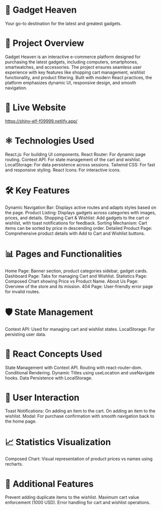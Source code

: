 # 📱 Gadget Heaven
Your go-to destination for the latest and greatest gadgets.

# 📖 Project Overview
Gadget Heaven is an interactive e-commerce platform designed for purchasing the latest gadgets, including computers, smartphones, smartwatches, and accessories. The project ensures seamless user experience with key features like shopping cart management, wishlist functionality, and product filtering. Built with modern React practices, the platform emphasizes dynamic UI, responsive design, and smooth navigation.

# 🚀 Live Website
https://shiny-elf-f09999.netlify.app/


# ⚛️ Technologies Used
React.js: For building UI components.
React Router: For dynamic page routing.
Context API: For state management of the cart and wishlist.
LocalStorage: For data persistence across sessions.
Tailwind CSS: For fast and responsive styling.
React Icons: For interactive icons.

# 🛠️ Key Features
Dynamic Navigation Bar: Displays active routes and adapts styles based on the page.
Product Listing: Displays gadgets across categories with images, prices, and details.
Shopping Cart & Wishlist: Add gadgets to the cart or wishlist, with toast notifications for feedback.
Sorting Mechanism: Cart items can be sorted by price in descending order.
Detailed Product Page: Comprehensive product details with Add to Cart and Wishlist buttons.

# 📊 Pages and Functionalities
Home Page: Banner section, product categories sidebar, gadget cards.
Dashboard Page: Tabs for managing Cart and Wishlist.
Statistics Page: Composed Chart showing Price vs Product Name.
About Us Page: Overview of the store and its mission.
404 Page: User-friendly error page for invalid routes.


# 🛡️ State Management
Context API: Used for managing cart and wishlist states.
LocalStorage: For persisting user data.


# 🔑 React Concepts Used
State Management with Context API.
Routing with react-router-dom.
Conditional Rendering.
Dynamic Titles using useLocation and useNavigate hooks.
Data Persistence with LocalStorage.



# 🎉 User Interaction
Toast Notifications:
On adding an item to the cart.
On adding an item to the wishlist.
Modal:
For purchase confirmation with smooth navigation back to the home page.


# 📈 Statistics Visualization
Composed Chart: Visual representation of product prices vs names using recharts.



# 📝 Additional Features
Prevent adding duplicate items to the wishlist.
Maximum cart value enforcement (1000 USD).
Error handling for cart and wishlist operations.